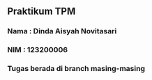 ## Praktikum TPM
### Nama  : Dinda Aisyah Novitasari
### NIM   : 123200006
### Tugas berada di branch masing-masing
